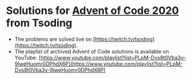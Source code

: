 # Solutions for [Advent of Code 2020](https://adventofcode.com/2020) from Tsoding

- The problems are solved live on [https://twitch.tv/tsoding](https://twitch.tv/tsoding).
- The playlist of archived Advent of Code solutions is available on YouTube: [https://www.youtube.com/playlist?list=PLpM-Dvs8t0Vba3v-9lweHuomr0DPhdX6P](https://www.youtube.com/playlist?list=PLpM-Dvs8t0Vba3v-9lweHuomr0DPhdX6P)
